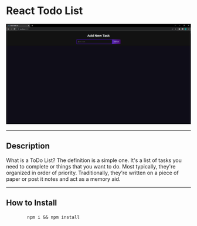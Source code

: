 # React Todo List

<img src="./demo/todo-demo.gif" alt="Demo of rock, paper, scissors game">

---

## Description
What is a ToDo List? The definition is a simple one. It's a list of tasks you need to complete or things that you want to do. Most typically, they're organized in order of priority. Traditionally, they're written on a piece of paper or post it notes and act as a memory aid.

---

## How to Install
            npm i && npm install